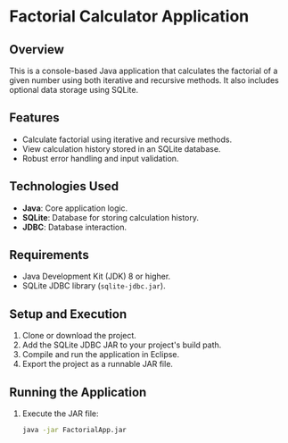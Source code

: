 # Factorial Calculator Application

## Overview
This is a console-based Java application that calculates the factorial of a given number using both iterative and recursive methods. It also includes optional data storage using SQLite.

## Features
- Calculate factorial using iterative and recursive methods.
- View calculation history stored in an SQLite database.
- Robust error handling and input validation.

## Technologies Used
- **Java**: Core application logic.
- **SQLite**: Database for storing calculation history.
- **JDBC**: Database interaction.

## Requirements
- Java Development Kit (JDK) 8 or higher.
- SQLite JDBC library (`sqlite-jdbc.jar`).

## Setup and Execution
1. Clone or download the project.
2. Add the SQLite JDBC JAR to your project's build path.
3. Compile and run the application in Eclipse.
4. Export the project as a runnable JAR file.

## Running the Application
1. Execute the JAR file:
   ```bash
   java -jar FactorialApp.jar
